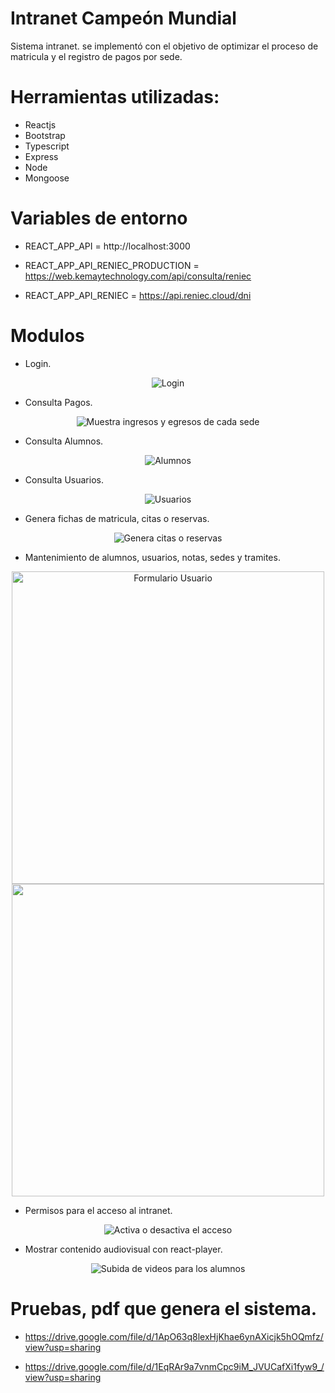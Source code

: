 # Intranet Campeón Mundial

Sistema intranet. se implementó con el objetivo de optimizar el proceso de matricula y el registro de pagos por sede.

# Herramientas utilizadas:

- Reactjs
- Bootstrap
- Typescript
- Express
- Node
- Mongoose

# Variables de entorno

- REACT_APP_API = http://localhost:3000

- REACT_APP_API_RENIEC_PRODUCTION = https://web.kemaytechnology.com/api/consulta/reniec

- REACT_APP_API_RENIEC = https://api.reniec.cloud/dni

# Modulos

- Login.

<p align="center">
  <img src="https://i.ibb.co/FHSFZyF/Login.png" title="Login">
</p>

- Consulta Pagos.
<p align="center">
  <img src="https://i.ibb.co/VNGJFQJ/Caja.png" title="Muestra ingresos y egresos de cada sede">
</p>

- Consulta Alumnos.

<p align="center">
  <img src="https://i.ibb.co/5BLrHk9/Lista-Alumnos.png" title="Alumnos">
</p>

- Consulta Usuarios.

<p align="center">
  <img src="https://i.ibb.co/Ycct20F/Usuarios.png" title="Usuarios">
</p>

- Genera fichas de matricula, citas o reservas.

<p align="center">
  <img src="https://i.ibb.co/MRMncM9/Generar-Cita.png" title="Genera citas o reservas">
</p>

- Mantenimiento de alumnos, usuarios, notas, sedes y tramites.

<p align="center">
  <img src="https://i.ibb.co/pQjxRmn/Usuarios-Form.png" width="500" title="Formulario Usuario">
  <img src="https://i.ibb.co/yW9HRcC/Alumno-Form.png" width="500">
</p>

- Permisos para el acceso al intranet.

<p align="center">
  <img src="https://i.ibb.co/dp1v2yG/PERMISOS.png" title="Activa o desactiva el acceso">
</p>

- Mostrar contenido audiovisual con react-player.

<p align="center">
  <img src="https://i.ibb.co/jHspKVT/mostrar-Videos.png" title="Subida de videos para los alumnos">
</p>

# Pruebas, pdf que genera el sistema.

- https://drive.google.com/file/d/1ApO63q8lexHjKhae6ynAXicjk5hOQmfz/view?usp=sharing

- https://drive.google.com/file/d/1EqRAr9a7vnmCpc9iM_JVUCafXi1fyw9_/view?usp=sharing
